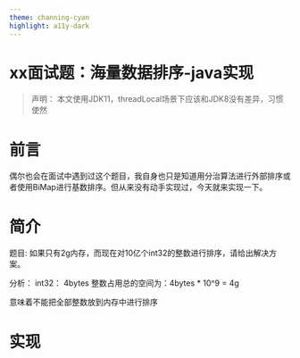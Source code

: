```yaml
---
theme: channing-cyan
highlight: a11y-dark
---
```


# xx面试题：海量数据排序-java实现

> 声明： 本文使用JDK11，threadLocal场景下应该和JDK8没有差异，习惯使然
# 前言
偶尔也会在面试中遇到过这个题目，我自身也只是知道用分治算法进行外部排序或者使用BiMap进行基数排序。但从来没有动手实现过，今天就来实现一下。


# 简介
题目: 如果只有2g内存，而现在对10亿个int32的整数进行排序，请给出解决方案。

分析：
  int32： 4bytes
  整数占用总的空间为：4bytes * 10^9 = 4g

意味着不能把全部整数放到内存中进行排序



# 实现


